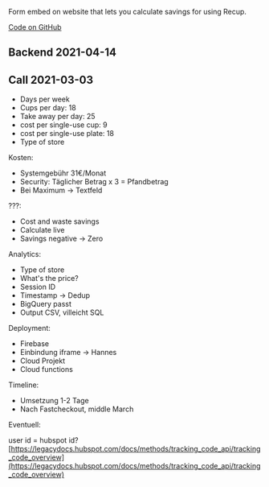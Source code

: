 Form embed on website that lets you calculate savings for using Recup.

[Code on GitHub](https://github.com/RECUP-git/mehrwegrechner)

## Backend 2021-04-14

## Call 2021-03-03

- Days per week
- Cups per day: 18
- Take away per day: 25
- cost per single-use cup: 9
- cost per single-use plate: 18
- Type of store

Kosten:

- Systemgebühr 31€/Monat
- Security: Täglicher Betrag x 3 = Pfandbetrag
- Bei Maximum -> Textfeld

???:

- Cost and waste savings
- Calculate live
- Savings negative -> Zero

Analytics:

- Type of store
- What's the price?
- Session ID
- Timestamp -> Dedup
- BigQuery passt
- Output CSV, villeicht SQL

Deployment:

- Firebase
- Einbindung iframe -> Hannes
- Cloud Projekt
- Cloud functions

Timeline:

- Umsetzung 1-2 Tage
- Nach Fastcheckout, middle March

Eventuell:

user id = hubspot id? [https://legacydocs.hubspot.com/docs/methods/tracking_code_api/tracking_code_overview](https://legacydocs.hubspot.com/docs/methods/tracking_code_api/tracking_code_overview)



